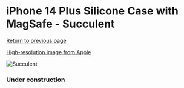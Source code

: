 # iPhone 14 Plus Silicone Case with MagSafe - Succulent

[Return to previous page](/iphone_14)

[High-resolution image from Apple](https://store.storeimages.cdn-apple.com/8756/as-images.apple.com/is/MPTC3?wid=4500&hei=4500&fmt=png)

<div style="width: 384px"><img src="/everypreview/MPTC3.png" alt="Succulent"></div>

### Under construction
